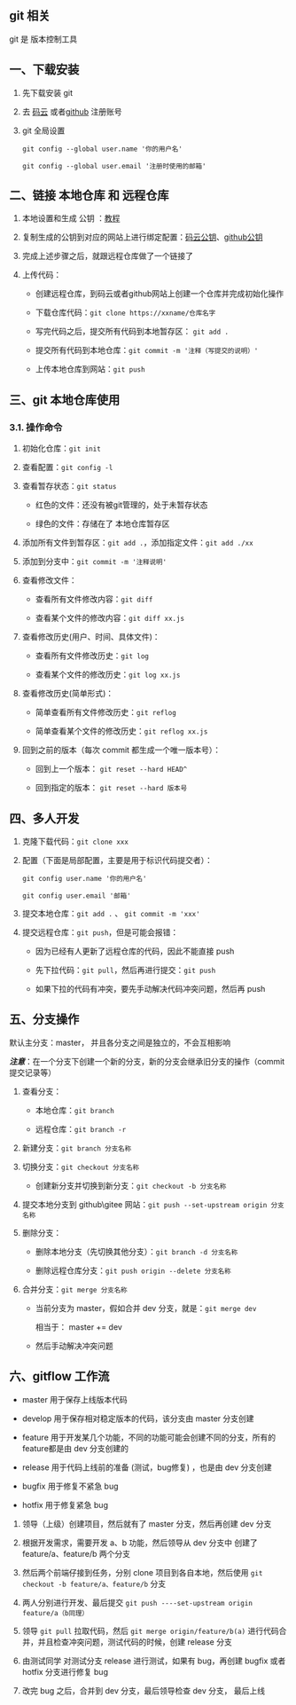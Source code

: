 ## git 相关

git 是 版本控制工具

## 一、下载安装

1. 先下载安装 git 

2. 去 [码云](https://gitee.com/) 或者[github](https://github.com/) 注册账号

3. git 全局设置

    ```
    git config --global user.name '你的用户名'

    git config --global user.email '注册时使用的邮箱'

    ```

## 二、链接 本地仓库 和 远程仓库

1. 本地设置和生成 公钥 ：[教程](https://help.gitee.com/base/account/SSH%E5%85%AC%E9%92%A5%E8%AE%BE%E7%BD%AE)

2. 复制生成的公钥到对应的网站上进行绑定配置：[码云公钥](https://gitee.com/profile/sshkeys)、[github公钥](https://github.com/settings/keys)

3. 完成上述步骤之后，就跟远程仓库做了一个链接了

4. 上传代码：

    - 创建远程仓库，到码云或者github网站上创建一个仓库并完成初始化操作

    - 下载仓库代码：``git clone https://xxname/仓库名字``
    
    - 写完代码之后，提交所有代码到本地暂存区：  ``git add .``

    - 提交所有代码到本地仓库：``git commit -m '注释（写提交的说明）'``
    
    - 上传本地仓库到网站：``git push``


## 三、git 本地仓库使用

### 3.1. 操作命令

1. 初始化仓库：``git init``

2. 查看配置：``git config -l``

3. 查看暂存状态：``git status``

    - 红色的文件：还没有被git管理的，处于未暂存状态

    - 绿色的文件：存储在了 本地仓库暂存区

4. 添加所有文件到暂存区：``git add .``，添加指定文件：``git add ./xx``

5. 添加到分支中：``git commit -m '注释说明'``

6. 查看修改文件：

    - 查看所有文件修改内容：``git diff``

    - 查看某个文件的修改内容：``git diff xx.js``

7. 查看修改历史(用户、时间、具体文件)：

    - 查看所有文件修改历史：``git log``

    - 查看某个文件的修改历史：``git log xx.js``

8. 查看修改历史(简单形式)：

    - 简单查看所有文件修改历史：``git reflog``

    - 简单查看某个文件的修改历史：``git reflog xx.js``

9. 回到之前的版本（每次 commit 都生成一个唯一版本号）：

    - 回到上一个版本：  ``git reset --hard HEAD^``

    - 回到指定的版本：   ``git reset --hard 版本号``



## 四、多人开发

1. 克隆下载代码：``git clone xxx``

2. 配置（下面是局部配置，主要是用于标识代码提交者）：

    ``git config user.name '你的用户名'``

    ``git config user.email '邮箱'``

3. 提交本地仓库：``git add .`` 、 ``git commit -m 'xxx'``

4. 提交远程仓库：``git push``，但是可能会报错：

    - 因为已经有人更新了远程仓库的代码，因此不能直接 push

    - 先下拉代码：``git pull``，然后再进行提交：``git push``

    - 如果下拉的代码有冲突，要先手动解决代码冲突问题，然后再 push


## 五、分支操作

默认主分支：master， 并且各分支之间是独立的，不会互相影响

***注意***：在一个分支下创建一个新的分支，新的分支会继承旧分支的操作（commit提交记录等）

1. 查看分支：

    - 本地仓库：``git branch``

    - 远程仓库：``git branch -r``

2. 新建分支：``git branch 分支名称``

3. 切换分支：``git checkout 分支名称``

    - 创建新分支并切换到新分支：``git checkout -b 分支名称``

4. 提交本地分支到 github\gitee 网站：``git push --set-upstream origin 分支名称``

5. 删除分支：

    - 删除本地分支（先切换其他分支）：``git branch -d 分支名称``

    - 删除远程仓库分支：``git push origin --delete 分支名称 ``

6. 合并分支：``git merge 分支名称``

    - 当前分支为 master，假如合并 dev 分支，就是：``git merge dev``

        相当于： master += dev

    - 然后手动解决冲突问题 


## 六、gitflow 工作流

- master        用于保存上线版本代码

- develop       用于保存相对稳定版本的代码，该分支由 master 分支创建

- feature       用于开发某几个功能，不同的功能可能会创建不同的分支，所有的feature都是由 dev 分支创建的

- release       用于代码上线前的准备 (测试，bug修复) ，也是由 dev 分支创建

- bugfix        用于修复不紧急 bug

- hotfix        用于修复紧急 bug


1. 领导（上级）创建项目，然后就有了 master 分支，然后再创建 dev 分支

2. 根据开发需求，需要开发 a、b 功能，然后领导从 dev 分支中 创建了 feature/a、feature/b 两个分支

3. 然后两个前端仔接到任务，分别 clone 项目到各自本地，然后使用 ``git checkout -b feature/a、feature/b`` 分支

4. 两人分别进行开发、最后提交 ``git push ----set-upstream origin feature/a（b同理）``

5. 领导 ``git pull`` 拉取代码，然后 ``git merge origin/feature/b(a)`` 进行代码合并，并且检查冲突问题，测试代码的时候，创建 release 分支

6. 由测试同学 对测试分支 release 进行测试，如果有 bug，再创建 bugfix 或者 hotfix 分支进行修复 bug

7. 改完 bug 之后，合并到 dev 分支，最后领导检查 dev 分支， 最后上线